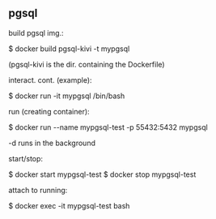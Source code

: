 
## pgsql

build pgsql img.:

  $ docker build pgsql-kivi -t mypgsql

(pgsql-kivi is the dir. containing the Dockerfile)

interact. cont. (example):

  $ docker run -it mypgsql /bin/bash

run (creating container):

  $ docker run --name mypgsql-test -p 55432:5432 mypgsql

  -d runs in the background

start/stop:

  $ docker start mypgsql-test
  $ docker stop mypgsql-test

attach to running:

  $ docker exec -it mypgsql-test bash
